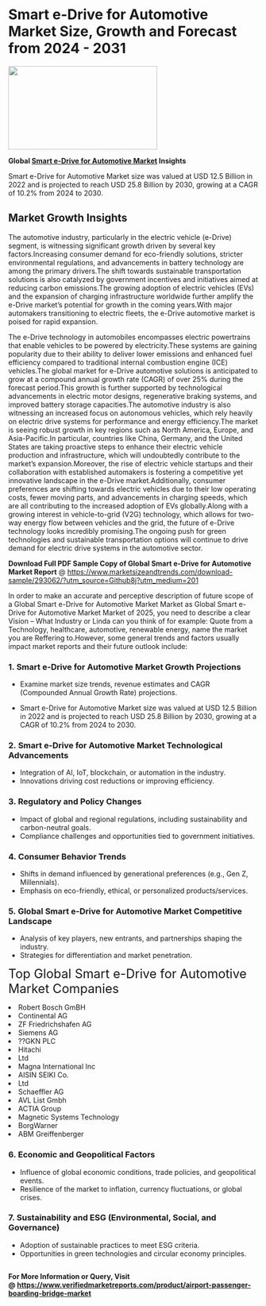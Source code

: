 <H1>Smart e-Drive for Automotive Market Size, Growth and Forecast from 2024 - 2031</H1><img class="aligncenter size-medium wp-image-584254" src="https://thirdeyenews.in/wp-content/uploads/2024/09/Global-Market-Research-300x168.jpeg" alt="" width="300" height="168" /><p><strong>Global&nbsp;<a href="https://www.marketsizeandtrends.com/download-sample/293062/?utm_source=Github8j?utm_medium=201">Smart e-Drive for Automotive Market</a> Insights</strong></p><p>Smart e-Drive for Automotive Market size was valued at USD 12.5 Billion in 2022 and is projected to reach USD 25.8 Billion by 2030, growing at a CAGR of 10.2% from 2024 to 2030.</p><p><h2>Market Growth Insights</h2> <p>The automotive industry, particularly in the electric vehicle (e-Drive) segment, is witnessing significant growth driven by several key factors.Increasing consumer demand for eco-friendly solutions, stricter environmental regulations, and advancements in battery technology are among the primary drivers.The shift towards sustainable transportation solutions is also catalyzed by government incentives and initiatives aimed at reducing carbon emissions.The growing adoption of electric vehicles (EVs) and the expansion of charging infrastructure worldwide further amplify the e-Drive market’s potential for growth in the coming years.With major automakers transitioning to electric fleets, the e-Drive automotive market is poised for rapid expansion.</p> <p>The e-Drive technology in automobiles encompasses electric powertrains that enable vehicles to be powered by electricity.These systems are gaining popularity due to their ability to deliver lower emissions and enhanced fuel efficiency compared to traditional internal combustion engine (ICE) vehicles.The global market for e-Drive automotive solutions is anticipated to grow at a compound annual growth rate (CAGR) of over 25% during the forecast period.This growth is further supported by technological advancements in electric motor designs, regenerative braking systems, and improved battery storage capacities.The automotive industry is also witnessing an increased focus on autonomous vehicles, which rely heavily on electric drive systems for performance and energy efficiency.The market is seeing robust growth in key regions such as North America, Europe, and Asia-Pacific.In particular, countries like China, Germany, and the United States are taking proactive steps to enhance their electric vehicle production and infrastructure, which will undoubtedly contribute to the market’s expansion.Moreover, the rise of electric vehicle startups and their collaboration with established automakers is fostering a competitive yet innovative landscape in the e-Drive market.Additionally, consumer preferences are shifting towards electric vehicles due to their low operating costs, fewer moving parts, and advancements in charging speeds, which are all contributing to the increased adoption of EVs globally.Along with a growing interest in vehicle-to-grid (V2G) technology, which allows for two-way energy flow between vehicles and the grid, the future of e-Drive technology looks incredibly promising.The ongoing push for green technologies and sustainable transportation options will continue to drive demand for electric drive systems in the automotive sector.<p><span class=""><strong>Download Full PDF Sample Copy of Global Smart e-Drive for Automotive Market Report</strong> @ <a href="https://www.marketsizeandtrends.com/download-sample/293062/?utm_source=Github8j?utm_medium=201" target="_blank">https://www.marketsizeandtrends.com/download-sample/293062/?utm_source=Github8j?utm_medium=201</a></span></p><p>In order to make an accurate and perceptive description of future scope of a Global&nbsp;Smart e-Drive for Automotive Market Market as Global&nbsp;Smart e-Drive for Automotive Market Market of 2025, you need to describe a clear Vision &ndash; What Industry or Linda can you think of for example: Quote from a Technology, healthcare, automotive, renewable energy, name the market you are Reffering to.However, some general trends and factors usually impact market reports and their future outlook include:</p><h3>1.&nbsp;<strong>Smart e-Drive for Automotive Market Growth Projections</strong></h3><ul><li>Examine market size trends, revenue estimates and CAGR (Compounded Annual Growth Rate) projections.</li><li><p>Smart e-Drive for Automotive Market size was valued at USD 12.5 Billion in 2022 and is projected to reach USD 25.8 Billion by 2030, growing at a CAGR of 10.2% from 2024 to 2030.</p></li></ul><h3>2.&nbsp;<strong>Smart e-Drive for Automotive Market Technological Advancements</strong></h3><ul><li>Integration of AI, IoT, blockchain, or automation in the industry.</li><li>Innovations driving cost reductions or improving efficiency.</li></ul><h3>3.&nbsp;<strong>Regulatory and Policy Changes</strong></h3><ul><li>Impact of global and regional regulations, including sustainability and carbon-neutral goals.</li><li>Compliance challenges and opportunities tied to government initiatives.</li></ul><h3>4.&nbsp;<strong>Consumer Behavior Trends</strong></h3><ul><li>Shifts in demand influenced by generational preferences (e.g., Gen Z, Millennials).</li><li>Emphasis on eco-friendly, ethical, or personalized products/services.</li></ul><h3>5.&nbsp;<strong>Global Smart e-Drive for Automotive Market Competitive Landscape</strong></h3><ul><li>Analysis of key players, new entrants, and partnerships shaping the industry.</li><li>Strategies for differentiation and market penetration.</li></ul><p data-pm-slice="1 1 []"><span style="color: inherit; font-family: inherit; font-size: 25px;">Top Global Smart e-Drive for Automotive Market Companies</span></p><div class="" data-test-id=""><p><li>Robert Bosch GmBH</li><li> Continental AG</li><li> ZF Friedrichshafen AG</li><li> Siemens AG</li><li> ??GKN PLC</li><li> Hitachi</li><li>Ltd</li><li> Magna International Inc</li><li> AISIN SEIKI Co.</li><li>Ltd</li><li> Schaeffler AG</li><li> AVL List Gmbh</li><li> ACTIA Group</li><li> Magnetic Systems Technology</li><li> BorgWarner</li><li> ABM Greiffenberger</li></p></div><h3>6.&nbsp;<strong>Economic and Geopolitical Factors</strong></h3><ul><li>Influence of global economic conditions, trade policies, and geopolitical events.</li><li>Resilience of the market to inflation, currency fluctuations, or global crises.</li></ul><h3>7.&nbsp;<strong>Sustainability and ESG (Environmental, Social, and Governance)</strong></h3><ul><li>Adoption of sustainable practices to meet ESG criteria.</li><li>Opportunities in green technologies and circular economy principles.</li></ul><h2><strong style="font-size: 14px;">For More Information or Query, Visit @&nbsp;</strong><a style="background-color: #ffffff; font-size: 14px;" href="https://www.marketsizeandtrends.com/report/smart-e-drive-for-automotive-market/" target="_blank">https://www.verifiedmarketreports.com/product/airport-passenger-boarding-bridge-market</a></h2>